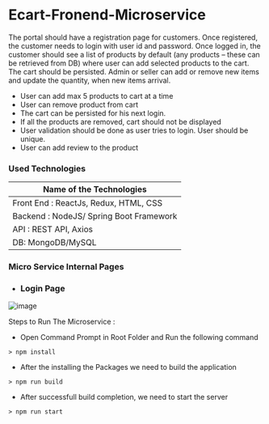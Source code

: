 # Ecart-Fronend-Microservice

The portal should have a registration page for customers. Once registered, the customer needs to login with user id and password. Once logged in, the customer should see a list of products by default (any products – these can be retrieved from DB) where user can add selected products to the cart. The cart should be persisted. Admin or seller can add or remove new items and update the quantity, when new items arrival.
 
 -	User can add max 5 products to cart at a time
 -  User can remove product from cart
 -  The cart can be persisted for his next login.
 -  If all the products are removed, cart should not be displayed
 -  User validation should be done as user tries to login. User should be unique.
 -  User can add review to the product

### Used Technologies

|  Name of the Technologies |
| ------------- |
| Front End : ReactJs, Redux, HTML, CSS |
| Backend  : NodeJS/ Spring Boot Framework |
| API : REST API, Axios |
| DB: MongoDB/MySQL |

### Micro Service Internal Pages

- ### Login Page

![image](https://user-images.githubusercontent.com/130539763/231431625-772d1be9-e441-4d08-affd-a75603892afb.png)

Steps to Run The Microservice :

- Open Command Prompt in Root Folder and Run the following command
```
> npm install
```
- After the installing the Packages we need to build the application
```
> npm run build
```
- After successfull build completion, we need to start the server
```
> npm run start
```



